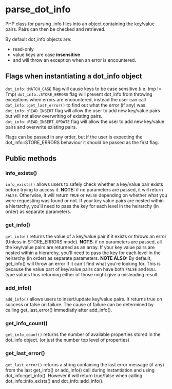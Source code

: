 # parse_dot_info

PHP class for parsing .info files into an object containing the key/value pairs. Pairs can then be checked and retrieved.

By default dot_info objects are: 
*	read-only
*	value keys are case __insensitive__
*	and will throw an exception when an error is encountered.

## Flags when instantiating a dot_info object

`dot_info::MATCH_CASE` flag will cause keys to be case sensitive (i.e. tmp != Tmp)
`dot_info::STORE_ERRORS` flag will prevent dot_info from throwing exceptions when errors are encountered, instead the user can call `dot_info::get_last_error()` to find out what the error (if any) was.
`dot_info::READ_INSERT` flag will allow the user to add new key/value pairs but will not allow overwriting of existing pairs.
`dot_info::READ_INSERT_UPDATE` flag will allow the user to add new key/value pairs and overwrite existing pairs.

Flags can be passed in any order, but if the user is expecting the dot_info::STORE_ERRORS behaviour it should be passed as the first flag.

## Public methods

### info_exists() 
`info_exists()` allows users to safely check whether a key/value pair exists before trying to access it.
__NOTE:__ if no parameters are passed, it will return `FALSE`. Otherwise, it will return `TRUE` or `FALSE` depending on whether what you were requesting was found or not.
If your key value pairs are nested within a hierarchy, you'll need to pass the key for each level in the heirarchy (in order) as separate parameters.

### get_info()
`get_info()` returns the value of a key/value pair if it exists or throws an error (Unless in STORE_ERRORS mode). __NOTE:__ if no parameters are passed, all the key/value pairs are returned as an array. If your key value pairs are nested within a hierarchy, you'll need to pass the key for each level in the heirarchy (in order) as separate parameters. __NOTE ALSO:__ By default, get_info() will throw an error if it can't find what you're looking for. This is because the value part of key/value pairs can have both `FALSE` and `NULL` type values thus returning either of those might give a misleading result.

### add_info()
`add_info()` allows users to insert/update key/value pairs. It returns true on success or false on failure. The cause of failure can be determined by calling get_last_error() immediatly after add_info().

### get_info_count()
`get_info_count()` returns the number of available properties stored in the dot_info object. (or just the number top level of properties)

### get_last_error()
`get_last_error()` returns a string containing the last error message (if any) from the last get_info() or add_info() call
 during instantiation and using dot_info::get_info(). However it will return true/false when calling dot_info::info_exists() and dot_info::add_info().

